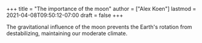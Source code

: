 +++
title = "The importance of the moon"
author = ["Alex Koen"]
lastmod = 2021-04-08T09:50:12-07:00
draft = false
+++

The gravitational influence of the moon prevents the Earth's rotation from destabilizing, maintaining our moderate climate.
